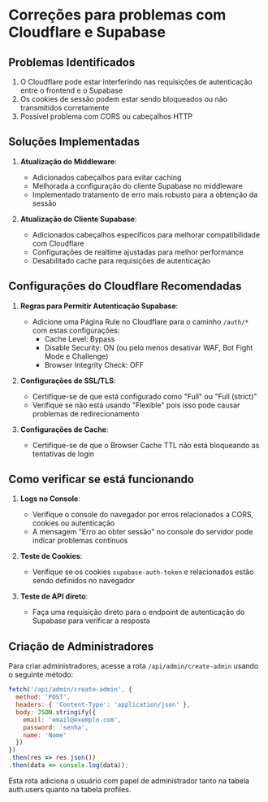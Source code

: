 # Correções para problemas com Cloudflare e Supabase

## Problemas Identificados

1. O Cloudflare pode estar interferindo nas requisições de autenticação entre o frontend e o Supabase
2. Os cookies de sessão podem estar sendo bloqueados ou não transmitidos corretamente
3. Possível problema com CORS ou cabeçalhos HTTP

## Soluções Implementadas

1. **Atualização do Middleware**:
   - Adicionados cabeçalhos para evitar caching
   - Melhorada a configuração do cliente Supabase no middleware
   - Implementado tratamento de erro mais robusto para a obtenção da sessão

2. **Atualização do Cliente Supabase**:
   - Adicionados cabeçalhos específicos para melhorar compatibilidade com Cloudflare
   - Configurações de realtime ajustadas para melhor performance
   - Desabilitado cache para requisições de autenticação

## Configurações do Cloudflare Recomendadas

1. **Regras para Permitir Autenticação Supabase**:
   - Adicione uma Página Rule no Cloudflare para o caminho `/auth/*` com estas configurações:
     - Cache Level: Bypass
     - Disable Security: ON (ou pelo menos desativar WAF, Bot Fight Mode e Challenge)
     - Browser Integrity Check: OFF

2. **Configurações de SSL/TLS**:
   - Certifique-se de que está configurado como "Full" ou "Full (strict)"
   - Verifique se não está usando "Flexible" pois isso pode causar problemas de redirecionamento

3. **Configurações de Cache**:
   - Certifique-se de que o Browser Cache TTL não está bloqueando as tentativas de login

## Como verificar se está funcionando

1. **Logs no Console**:
   - Verifique o console do navegador por erros relacionados a CORS, cookies ou autenticação
   - A mensagem "Erro ao obter sessão" no console do servidor pode indicar problemas contínuos

2. **Teste de Cookies**:
   - Verifique se os cookies `supabase-auth-token` e relacionados estão sendo definidos no navegador

3. **Teste de API direto**:
   - Faça uma requisição direto para o endpoint de autenticação do Supabase para verificar a resposta

## Criação de Administradores

Para criar administradores, acesse a rota `/api/admin/create-admin` usando o seguinte método:

```javascript
fetch('/api/admin/create-admin', {
  method: 'POST',
  headers: { 'Content-Type': 'application/json' },
  body: JSON.stringify({
    email: 'email@exemplo.com',
    password: 'senha',
    name: 'Nome'
  })
})
.then(res => res.json())
.then(data => console.log(data));
```

Esta rota adiciona o usuário com papel de administrador tanto na tabela auth.users quanto na tabela profiles. 